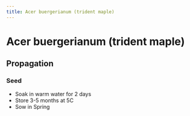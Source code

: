 ```yaml
---
title: Acer buergerianum (trident maple)
---
```


# Acer buergerianum (trident maple)

## Propagation

### Seed

- Soak in warm water for 2 days
- Store 3-5 months at 5C
- Sow in Spring

